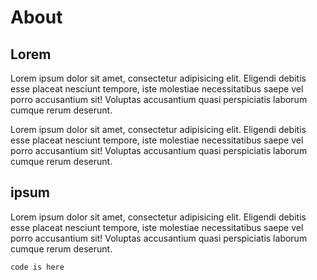 # About

## Lorem

Lorem ipsum dolor sit amet, consectetur adipisicing elit. Eligendi debitis esse placeat nesciunt tempore, iste molestiae necessitatibus saepe vel porro accusantium sit! Voluptas accusantium quasi perspiciatis laborum cumque rerum deserunt.

Lorem ipsum dolor sit amet, consectetur adipisicing elit. Eligendi debitis esse placeat nesciunt tempore, iste molestiae necessitatibus saepe vel porro accusantium sit! Voluptas accusantium quasi perspiciatis laborum cumque rerum deserunt.

## ipsum

Lorem ipsum dolor sit amet, consectetur adipisicing elit. Eligendi debitis esse placeat nesciunt tempore, iste molestiae necessitatibus saepe vel porro accusantium sit! Voluptas accusantium quasi perspiciatis laborum cumque rerum deserunt.

`code is here`